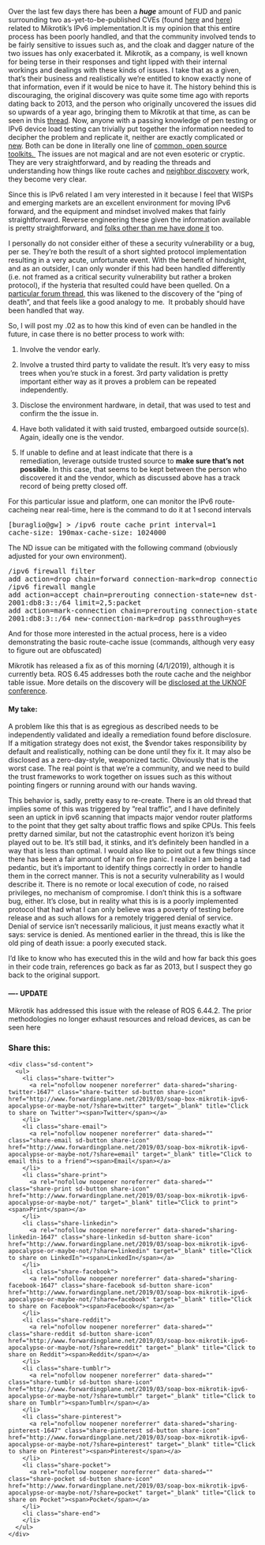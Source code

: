 Over the last few days there has been a _**huge**_ amount of FUD and panic surrounding two as-yet-to-be-published CVEs (found [here](https://cve.mitre.org/cgi-bin/cvename.cgi?name=CVE-2018-19298) and [here](https://cve.mitre.org/cgi-bin/cvename.cgi?name=CVE-2018-19299)) related to Mikrotik&#8217;s IPv6 implementation.It is my opinion that this entire process has been poorly handled, and that the community involved tends to be fairly sensitive to issues such as, and the cloak and dagger nature of the two issues has only exacerbated it. Mikrotik, as a company, is well known for being terse in their responses and tight lipped with their internal workings and dealings with these kinds of issues. I take that as a given, that’s their business and realistically we’re entitled to know exactly none of that information, even if it would be nice to have it. The history behind this is discouraging, the original discovery was quite some time ago with reports dating back to 2013, and the person who originally uncovered the issues did so upwards of a year ago, bringing them to Mikrotik at that time, as can be seen in this [thread](https://forum.mikrotik.com/viewtopic.php?f=2&t=125841&p=654116&hilit=ndpexhaust26#p654116). Now, anyone with a passing knowledge of pen testing or IPv6 device load testing can trivially put together the information needed to decipher the problem and replicate it, neither are exactly complicated or [new](https://insinuator.net/2013/03/ipv6-neighbor-cache-exhaustion-attacks-risk-assessment-mitigation-strategies-part-1/). Both can be done in literally one line of [common, open source toolkits.&nbsp;](https://tools.kali.org/information-gathering/thc-ipv6)&nbsp;The issues are not magical and are not even esoteric or cryptic. They are very straightforward, and by reading the threads and understanding how things like route caches and [neighbor discovery](https://en.wikipedia.org/wiki/Neighbor_Discovery_Protocol) work, they become very clear.

Since this is IPv6 related I am very interested in it because I feel that WISPs and emerging markets are an excellent environment for moving IPv6 forward, and the equipment and mindset involved makes that fairly straightforward. Reverse engineering these given the information available is pretty straightforward, and [folks other than me have done it](https://www.iparchitechs.com/) too.

I personally do not consider either of these a security vulnerability or a bug, per se. They’re both the result of a short sighted protocol implementation resulting in a very acute, unfortunate event. With the benefit of hindsight, and as an outsider, I can only wonder if this had been handled differently (i.e. not framed as a critical security vulnerability but rather a broken protocol), if the hysteria that resulted could have been quelled. On a [particular forum thread,](https://forum.mikrotik.com/viewtopic.php?f=2&t=147048&start=50) this was likened to the discovery of the “ping of death”, and that feels like a good analogy to me. &nbsp;It probably should have been handled that way.

So, I will post my .02 as to how this kind of even can be handled in the future, in case there is no better process to work with:

1. Involve the vendor early.

2. Involve a trusted third party to validate the result. It’s very easy to miss trees when you’re stuck in a forest. 3rd party validation is pretty important either way as it proves a problem can be repeated independently.

3. Disclose the environment hardware, in detail, that was used to test and confirm the the issue in.

4. Have both validated it with said trusted, embargoed outside source(s). Again, ideally one is the vendor.

5. If unable to define and at least indicate that there is a remediation,&nbsp;leverage outside trusted source to **make sure that’s not possible**. In this case, that seems to be kept between the person who discovered it and the vendor, which as discussed above has a track record of being pretty closed off.

For this particular issue and platform, one can monitor the IPv6 route-cacheing near real-time, here is the command to do it at 1 second intervals

<pre>[buraglio@gw] &gt; /ipv6 route cache print interval=1
cache-size: 190max-cache-size: 1024000</pre>

The ND issue can be mitigated with the following command (obviously adjusted for your own environment).

<pre>/ipv6 firewall filter
add action=drop chain=forward connection-mark=drop connection-state=new
/ipv6 firewall mangle
add action=accept chain=prerouting connection-state=new dst-address=\
2001:db8:3::/64 limit=2,5:packet
add action=mark-connection chain=prerouting connection-state=new dst-address=\
2001:db8:3::/64 new-connection-mark=drop passthrough=yes</pre>

And for those more interested in the actual process, here is a video demonstrating the basic route-cache issue (commands, although very easy to figure out are obfuscated)

<p style="text-align: center;">
</p>

Mikrotik has released a fix as of this morning (4/1/2019), although it is currently beta. ROS 6.45 addresses both the route cache and the neighbor table issue. More details on the discovery will be [disclosed at the UKNOF conference](https://indico.uknof.org.uk/event/46/contributions/speakers).

#### My take:

A problem like this that is as egregious as described needs to be independently validated and ideally a remediation found before disclosure. If a mitigation strategy does not exist, the $vendor takes responsibility by default and realistically, nothing can be done until they fix it. It may also be disclosed as a zero-day-style, weaponized tactic. Obviously that is the worst case. The real point is that we’re a community, and we need to build the trust frameworks to work together on issues such as this without pointing fingers or running around with our hands waving.

This behavior is, sadly, pretty easy to re-create. There is an old thread that implies some of this was triggered by &#8220;real traffic&#8221;, and I have definitely seen an uptick in ipv6 scanning that impacts major vendor router platforms to the point that they get salty about traffic flows and spike CPUs. This feels pretty darned similar, but not the catastrophic event horizon it&#8217;s being played out to be. It&#8217;s still bad, it stinks, and it&#8217;s definitely been handled in a way that is less than optimal. I would also like to point out a few things since there has been a fair amount of hair on fire panic. I realize I am being a tad pedantic, but it&#8217;s important to identify things correctly in order to handle them in the correct manner. This is not a security vulnerability as I would describe it. There is no remote or local execution of code, no raised privileges, no mechanism of compromise. I don&#8217;t think this is a software bug, either. It&#8217;s close, but in reality what this is is a poorly implemented protocol that had what I can only believe was a poverty of testing before release and as such allows for a remotely triggered denial of service.  
Denial of service isn&#8217;t necessarily malicious, it just means exactly what it says: service is denied. As mentioned earlier in the thread, this is like the old ping of death issue: a poorly executed stack.

I&#8217;d like to know who has executed this in the wild and how far back this goes in their code train, references go back as far as 2013, but I suspect they go back to the original support.

#### &#8212;- UPDATE

Mikrotik has addressed this issue with the release of ROS 6.44.2. The prior methodologies no longer exhaust resources and reload devices, as can be seen here



<div class="sharedaddy sd-sharing-enabled">
  <div class="robots-nocontent sd-block sd-social sd-social-icon-text sd-sharing">
    <h3 class="sd-title">
      Share this:
    </h3>
    
    <div class="sd-content">
      <ul>
        <li class="share-twitter">
          <a rel="nofollow noopener noreferrer" data-shared="sharing-twitter-1647" class="share-twitter sd-button share-icon" href="http://www.forwardingplane.net/2019/03/soap-box-mikrotik-ipv6-apocalypse-or-maybe-not/?share=twitter" target="_blank" title="Click to share on Twitter"><span>Twitter</span></a>
        </li>
        <li class="share-email">
          <a rel="nofollow noopener noreferrer" data-shared="" class="share-email sd-button share-icon" href="http://www.forwardingplane.net/2019/03/soap-box-mikrotik-ipv6-apocalypse-or-maybe-not/?share=email" target="_blank" title="Click to email this to a friend"><span>Email</span></a>
        </li>
        <li class="share-print">
          <a rel="nofollow noopener noreferrer" data-shared="" class="share-print sd-button share-icon" href="http://www.forwardingplane.net/2019/03/soap-box-mikrotik-ipv6-apocalypse-or-maybe-not/" target="_blank" title="Click to print"><span>Print</span></a>
        </li>
        <li class="share-linkedin">
          <a rel="nofollow noopener noreferrer" data-shared="sharing-linkedin-1647" class="share-linkedin sd-button share-icon" href="http://www.forwardingplane.net/2019/03/soap-box-mikrotik-ipv6-apocalypse-or-maybe-not/?share=linkedin" target="_blank" title="Click to share on LinkedIn"><span>LinkedIn</span></a>
        </li>
        <li class="share-facebook">
          <a rel="nofollow noopener noreferrer" data-shared="sharing-facebook-1647" class="share-facebook sd-button share-icon" href="http://www.forwardingplane.net/2019/03/soap-box-mikrotik-ipv6-apocalypse-or-maybe-not/?share=facebook" target="_blank" title="Click to share on Facebook"><span>Facebook</span></a>
        </li>
        <li class="share-reddit">
          <a rel="nofollow noopener noreferrer" data-shared="" class="share-reddit sd-button share-icon" href="http://www.forwardingplane.net/2019/03/soap-box-mikrotik-ipv6-apocalypse-or-maybe-not/?share=reddit" target="_blank" title="Click to share on Reddit"><span>Reddit</span></a>
        </li>
        <li class="share-tumblr">
          <a rel="nofollow noopener noreferrer" data-shared="" class="share-tumblr sd-button share-icon" href="http://www.forwardingplane.net/2019/03/soap-box-mikrotik-ipv6-apocalypse-or-maybe-not/?share=tumblr" target="_blank" title="Click to share on Tumblr"><span>Tumblr</span></a>
        </li>
        <li class="share-pinterest">
          <a rel="nofollow noopener noreferrer" data-shared="sharing-pinterest-1647" class="share-pinterest sd-button share-icon" href="http://www.forwardingplane.net/2019/03/soap-box-mikrotik-ipv6-apocalypse-or-maybe-not/?share=pinterest" target="_blank" title="Click to share on Pinterest"><span>Pinterest</span></a>
        </li>
        <li class="share-pocket">
          <a rel="nofollow noopener noreferrer" data-shared="" class="share-pocket sd-button share-icon" href="http://www.forwardingplane.net/2019/03/soap-box-mikrotik-ipv6-apocalypse-or-maybe-not/?share=pocket" target="_blank" title="Click to share on Pocket"><span>Pocket</span></a>
        </li>
        <li class="share-end">
        </li>
      </ul>
    </div>
  </div>
</div>
